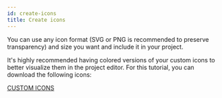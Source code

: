 ```yaml
---
id: create-icons
title: Create icons
---
```


You can use any icon format (SVG or PNG is recommended to preserve transparency) and size you want and include it in your project. 

It's highly recommended having colored versions of your custom icons to better visualize them in the project editor.
For this tutorial, you can download the following icons:

<div style= {{ textAlign: "center", marginTop: "20px", marginBottom: "20px" }}>
<a className="button button--primary"
href="../assets/en/custom-icons/Custom-Icons.zip">CUSTOM ICONS</a>
</div>

